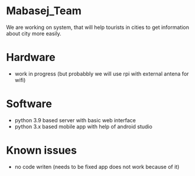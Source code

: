 # Mabasej_Team
We are working on system, that will help tourists in cities to get information about city more easily.

# Hardware
- work in progress (but probabbly we will use rpi with external antena for wifi)

# Software
- python 3.9 based server with basic web interface
- python 3.x based mobile app with help of android studio

# Known issues
- no code writen (needs to be fixed app does not work because of it)
